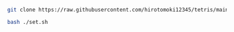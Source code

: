 ```bash
git clone https://raw.githubusercontent.com/hirotomoki12345/tetris/main/set.sh
```

```bash
bash ./set.sh
```
